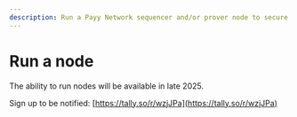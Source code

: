 ```yaml
---
description: Run a Payy Network sequencer and/or prover node to secure the network.
---
```


# Run a node

The ability to run nodes will be available in late 2025.

Sign up to be notified: [https://tally.so/r/wzjJPa](https://tally.so/r/wzjJPa)
